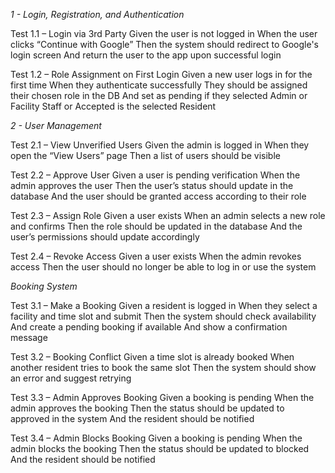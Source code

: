*1 - Login, Registration, and Authentication*

Test 1.1 – Login via 3rd Party
Given the user is not logged in
When the user clicks “Continue with Google”
Then the system should redirect to Google's login screen
And return the user to the app upon successful login

Test 1.2 – Role Assignment on First Login
Given a new user logs in for the first time
When they authenticate successfully
They should be assigned their chosen role in the DB
And set as pending if they selected Admin or Facility Staff or Accepted is the selected Resident


*2 - User Management*

Test 2.1 – View Unverified Users
Given the admin is logged in
When they open the “View Users” page
Then a list of users should be visible

Test 2.2 – Approve User
Given a user is pending verification
When the admin approves the user
Then the user’s status should update in the database
And the user should be granted access according to their role

Test 2.3 – Assign Role
Given a user exists
When an admin selects a new role and confirms
Then the role should be updated in the database
And the user’s permissions should update accordingly

Test 2.4 – Revoke Access
Given a user exists
When the admin revokes access
Then the user should no longer be able to log in or use the system

*Booking System*

Test 3.1 – Make a Booking
Given a resident is logged in
When they select a facility and time slot and submit
Then the system should check availability
And create a pending booking if available
And show a confirmation message

Test 3.2 – Booking Conflict
Given a time slot is already booked
When another resident tries to book the same slot
Then the system should show an error and suggest retrying

Test 3.3 – Admin Approves Booking
Given a booking is pending
When the admin approves the booking
Then the status should be updated to approved in the system
And the resident should be notified

Test 3.4 – Admin Blocks Booking
Given a booking is pending
When the admin blocks the booking
Then the status should be updated to blocked
And the resident should be notified








